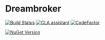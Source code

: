 # Dreambroker

[![Build Status](https://dev.azure.com/jagit/Dreambroker/_apis/build/status/brukarkooperativet-jag.Dreambroker?branchName=master)](https://dev.azure.com/jagit/Dreambroker/_build/latest?definitionId=82&branchName=master)
[![CLA assistant](https://cla-assistant.io/readme/badge/brukarkooperativet-jag/Dreambroker)](https://cla-assistant.io/brukarkooperativet-jag/Dreambroker)
[![CodeFactor](https://www.codefactor.io/repository/github/brukarkooperativet-jag/dreambroker/badge)](https://www.codefactor.io/repository/github/brukarkooperativet-jag/dreambroker)

[![NuGet Version](https://img.shields.io/nuget/v/JAG.Dreambroker.svg)](https://www.nuget.org/packages/JAG.Dreambroker/)
